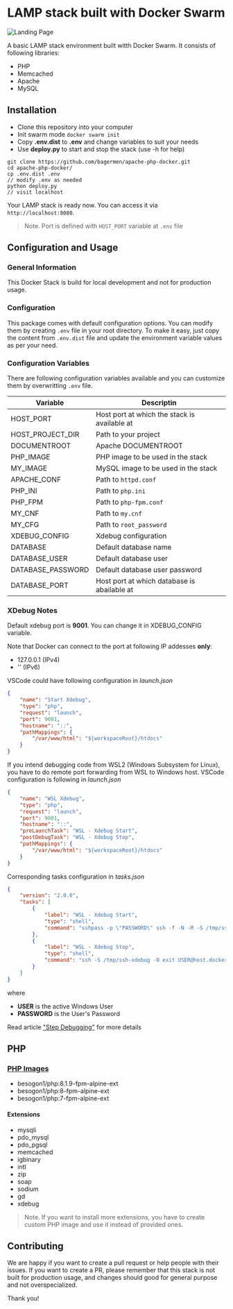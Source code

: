 #  LAMP stack built with Docker Swarm

![Landing Page](https://i.ibb.co/yQqfn3f/Screenshot-1.png)


A basic LAMP stack environment built witth Docker Swarm. It consists of following libraries:

* PHP
* Memcached
* Apache
* MySQL

##  Installation

* Clone this repository into your computer
* Init swarm mode `docker swarm init`
* Copy **.env.dist** to **.env** and change variables to suit your needs
* Use **deploy.py** to start and stop the stack (use -h for help)

```shell
git clone https://github.com/bagermen/apache-php-docker.git
cd apache-php-docker/
cp .env.dist .env
// modify .env as needed
python deploy.py
// visit localhost
```

Your LAMP stack is ready now. You can access it via `http://localhost:8080`.
> Note. Port is defined with `HOST_PORT` variable at `.env` file

##  Configuration and Usage

### General Information
This Docker Stack is build for local development and not for production usage.

### Configuration
This package comes with default configuration options. You can modify them by creating `.env` file in your root directory.
To make it easy, just copy the content from `.env.dist` file and update the environment variable values as per your need.

### Configuration Variables
There are following configuration variables available and you can customize them by overwritting `.env` file.

|Variable|Descriptin|
-|-
HOST_PORT|Host port at which the stack is available at
HOST_PROJECT_DIR|Path to your project
DOCUMENTROOT|Apache DOCUMENTROOT
PHP_IMAGE|PHP image to be used in the stack
MY_IMAGE|MySQL image to be used in the stack
APACHE_CONF|Path to `httpd.conf`
PHP_INI|Path to `php.ini`
PHP_FPM|Path to `php-fpm.conf`
MY_CNF|Path to `my.cnf`
MY_CFG|Path to `root_password`
XDEBUG_CONFIG|Xdebug configuration
DATABASE|Default database name
DATABASE_USER|Default database user
DATABASE_PASSWORD|Default database user password
DATABASE_PORT|Host port at which database is abailable at

### XDebug Notes
Default xdebug port is __9001__. You can change it in XDEBUG_CONFIG variable.

Note that Docker can connect to the port at following IP addesses __only__:

- 127.0.0.1 (IPv4)
- '' (IPv6)

VSCode could have following configuration in _launch.json_
```json
{
    "name": "Start Xdebug",
    "type": "php",
    "request": "launch",
    "port": 9001,
    "hostname": "::",
    "pathMappings": {
        "/var/www/html": "${workspaceRoot}/htdocs"
    }
}
```

If you intend debugging code from WSL2 (Windows Subsystem for Linux), you have to do remote port forwarding from WSL to Windows host.
VSCode configuration is following in _launch.json_
```json
{
    "name": "WSL Xdebug",
    "type": "php",
    "request": "launch",
    "port": 9001,
    "hostname": "::",
    "preLaunchTask": "WSL - Xdebug Start",
    "postDebugTask": "WSL - Xdebug Stop",
    "pathMappings": {
        "/var/www/html": "${workspaceRoot}/htdocs"
    }
}
```

Corresponding tasks configuration in _tasks.json_
```json
{
    "version": "2.0.0",
    "tasks": [
        {
            "label": "WSL - Xdebug Start",
            "type": "shell",
            "command": "sshpass -p \"PASSWORD\" ssh -f -N -M -S /tmp/ssh-xdebug -R 9001:localhost:9001 USER@host.docker.internal"
        },
        {
            "label": "WSL - Xdebug Stop",
            "type": "shell",
            "command": "ssh -S /tmp/ssh-xdebug -O exit USER@host.docker.internal"
        }
    ]
}
```
where

- __USER__ is the active Windows User
- __PASSWORD__ is the User's Password

Read article ["Step Debugging"](https://xdebug.org/docs/step_debug) for more details
## PHP

### [PHP Images](https://hub.docker.com/repository/docker/besogon1/php)
* besogon1/php:8.1.9-fpm-alpine-ext
* besogon1/php:8-fpm-alpine-ext
* besogon1/php:7-fpm-alpine-ext

#### Extensions

* mysqli
* pdo_mysql
* pdo_pgsql
* memcached
* igbinary
* intl
* zip
* soap
* sodium
* gd
* xdebug

> Note. If you want to install more extensions, you have to create custom PHP image and use it instead of provided ones.


## Contributing
We are happy if you want to create a pull request or help people with their issues. If you want to create a PR, please remember that this stack is not built for production usage, and changes should good for general purpose and not overspecialized.

Thank you!
